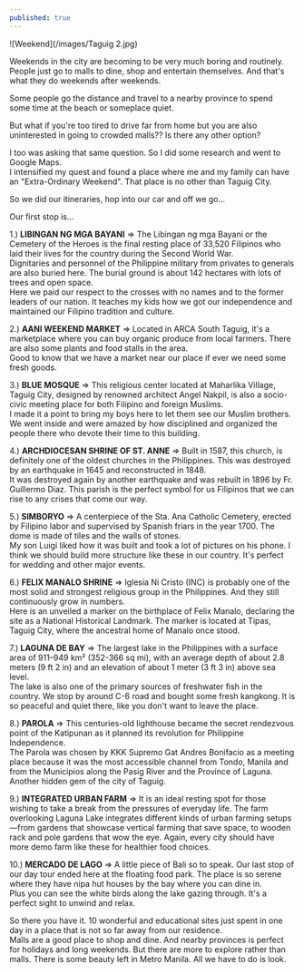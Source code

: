 ```yaml
---
published: true
---
```

![Weekend](/images/Taguig 2.jpg)

Weekends in the city are becoming to be very much boring and routinely.   
People just go to malls to dine, shop and entertain themselves. And that's what they do weekends after weekends.

Some people go the distance and travel to a nearby province to spend some time at the beach or someplace quiet. 

But what if you're too tired to drive far from home but you are also uninterested in going to crowded malls?? Is there any other option?

I too was asking that same question. So I did some research and went to Google Maps.   
I intensified my quest and found a place where me and my family can have an "Extra-Ordinary Weekend". 
That place is no other than Taguig City.

So we did our itineraries, hop into our car and off we go...

Our first stop is...

1.) **LIBINGAN NG MGA BAYANI**
=> The Libingan ng mga Bayani or the Cemetery of the Heroes is the final resting place of 33,520 Filipinos who laid their lives for the country during the Second World War.   
Dignitaries and personnel of the Philippine military from privates to generals are also buried here.
The burial ground is about 142 hectares with lots of trees and open space.   
Here we paid our respect to the crosses with no names and to the former leaders of our nation.
It teaches my kids how we got our independence and maintained our Filipino tradition and culture.

2.) **AANI WEEKEND MARKET**
=> Located in ARCA South Taguig, it's a marketplace where you can buy organic produce from local farmers. There are also some plants and food stalls in the area.   
Good to know that we have a market near our place if ever we need some fresh goods.

3.) **BLUE MOSQUE**
=> This religious center located at Maharlika Village, Taguig City, designed by renowned architect Angel Nakpil, is also a socio-civic meeting place for both Filipino and foreign Muslims.   
I made it a point to bring my boys here to let them see our Muslim brothers. We went inside and were amazed by how disciplined and organized the people there who devote their time to this building.  

4.) **ARCHDIOCESAN SHRINE OF ST. ANNE**
=> Built in 1587, this church, is definitely one of the oldest churches in the Philippines. This was destroyed by an earthquake in 1645 and reconstructed in 1848.   
It was destroyed again by another earthquake and was rebuilt in 1896 by Fr. Guillermo Diaz. 
This parish is the perfect symbol for us Filipinos that we can rise to any crises that come our way. 

5.) **SIMBORYO**
=> A centerpiece of the Sta. Ana Catholic Cemetery, erected by Filipino labor and supervised by Spanish friars in the year 1700. The dome is made of tiles and the walls of stones.   
My son Luigi liked how it was built and took a lot of pictures on his phone. 
I think we should build more structure like these in our country. It's perfect for wedding and other major events.

6.) **FELIX MANALO SHRINE**
=> Iglesia Ni Cristo (INC) is probably one of the most solid and strongest religious group in the Philippines. And they still continuously grow in numbers.   
Here is an unveiled a marker on the birthplace of Felix Manalo, declaring the site as a National Historical Landmark. The marker is located at Tipas, Taguig City, where the ancestral home of Manalo once stood.

7.) **LAGUNA DE BAY**
=> The largest lake in the Philippines with a surface area of 911–949 km² (352-366 sq mi), with an average depth of about 2.8 meters (9 ft 2 in) and an elevation of about 1 meter (3 ft 3 in) above sea level.   
The lake is also one of the primary sources of freshwater fish in the country.
We stop by around C-6 road and bought some fresh kangkong. 
It is so peaceful and quiet there, like you don't want to leave the place.

8.) **PAROLA**
=> This centuries-old lighthouse became the secret rendezvous point of the Katipunan as it planned its revolution for Philippine Independence.   
The Parola was chosen by KKK Supremo Gat Andres Bonifacio as a meeting place because it was the most accessible channel from Tondo, Manila and from the Municipios along the Pasig River and the Province of Laguna.
Another hidden gem of the city of Taguig.

9.) **INTEGRATED URBAN FARM**
=> It is an ideal resting spot for those wishing to take a break from the pressures of everyday life. The farm overlooking Laguna Lake integrates different kinds of urban farming setups—from gardens that showcase vertical farming that save space, to wooden rack and pole gardens that wow the eye.
Again, every city should have more demo farm like these for healthier food choices.

10.)  **MERCADO DE LAGO**
=> A little piece of Bali so to speak. Our last stop of our day tour ended here at the floating food park. The place is so serene where they have nipa hut houses by the bay where you can dine in.  
Plus you can see the white birds along the lake gazing through. It's a perfect sight to unwind and relax. 

So there you have it. 10 wonderful and educational sites just spent in one day in a place that is not so far away from our residence.   
Malls are a good place to shop and dine. And nearby provinces is perfect for holidays and long weekends. 
But there are more to explore rather than malls. 
There is some beauty left in Metro Manila. All we have to do is look. 

